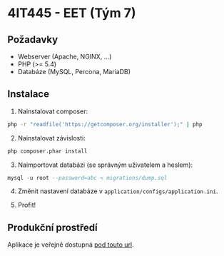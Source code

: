# 4IT445 - EET (Tým 7)


## Požadavky

- Webserver (Apache, NGINX, ...)
- PHP (>= 5.4)
- Databáze (MySQL, Percona, MariaDB)


## Instalace

1) Nainstalovat composer:

```bash
php -r "readfile('https://getcomposer.org/installer');" | php
```

2) Nainstalovat závislosti:

``` bash
php composer.phar install
```

3) Naimportovat databázi (se správným uživatelem a heslem):

```sql
mysql -u root --password=abc < migrations/dump.sql
```

4) Změnit nastavení databáze v `application/configs/application.ini`.


5) Profit!


## Produkční prostředí

Aplikace je veřejně dostupná [pod touto url](http://eet.ludekvesely.cz:8089).

